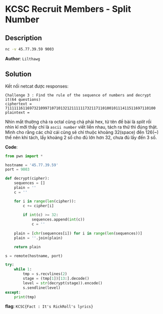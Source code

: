 # KCSC Recruit Members - Split Number

## Description
```bash
nc -v 45.77.39.59 9003
```
**Author**: `Lilthawg`

## Solution
Kết nối netcat được responses:
``` 
Challenge 3 : Find the rule of the sequence of numbers and decrypt it(64 questions)
ciphertext = 71111116116973210997107101321211111173211711010010111411511697110100
plaintext = 
```

Nhìn mắt thường chả ra octal cũng chả phải hex, từ tên đề bài là *split* rồi nhìn kĩ mỡi thấy chỉ là `ascii number` viết liền nhau, tách ra thử thì đúng thật. Mình cho rằng các chữ cái cũng sẽ chỉ thuộc khoảng 32(space) đến 126(~) thế nên khi tách, lấy khoảng 2 số cho đủ lớn hơn 32, chưa đủ lấy đến 3 số.

**Code**:
```python
from pwn import *

hostname = '45.77.39.59'
port = 9003

def decrypt(cipher):
	sequences = []
	plain = ''
	c = ''

	for i in range(len(cipher)):
		c += cipher[i]
		
		if int(c) >= 32:
			sequences.append(int(c))
			c = ''
	
	plain = [chr(sequences[i]) for i in range(len(sequences))]
	plain = ''.join(plain)

	return plain

s = remote(hostname, port)

try:
	while 1:
		tmp = s.recvlines(2)
		stage = (tmp[1])[13:].decode()
		level = str(decrypt(stage)).encode()
		s.sendline(level)
except:
	print(tmp)
```

**flag**: `KCSC{Fact : It's RickRoll's lyrics}`
